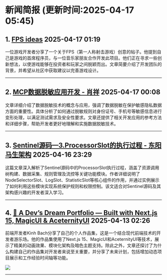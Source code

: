 # 新闻简报 (更新时间:2025-04-17 05:45)

## 1. [FPS ideas](https://app.daily.dev/posts/fps-ideas-leoj4wmh6)   2025-04-17 01:19

一位游戏开发者分享了一个关于FPS（第一人称射击游戏）创意的帖子。他提到自己是游戏的首席程序员，与一位音乐家朋友合作开发此项目。他们正在寻求一些创新想法，以使游戏能够在投资者和玩家之间脱颖而出。文章简要介绍了开发团队的背景，并希望从社区中获取建议以完善游戏设计。

---

## 2. [MCP数据脱敏应用开发 - 肖祥](https://www.cnblogs.com/xiao987334176/p/18829295)   2025-04-17 00:08

文章详细介绍了数据脱敏技术的概念与应用，强调了数据脱敏在保护敏感隐私数据方面的重要性。具体分析了如何通过脱敏规则对身份证号、手机号等敏感信息进行变形处理，以满足测试需求及安全性要求。文章还提供了相关开发应用的参考方法和详细步骤，帮助开发者更好地理解和实施数据脱敏技术。

---

## 3. [Sentinel源码—3.ProcessorSlot的执行过程 - 东阳马生架构](https://www.cnblogs.com/mjunz/p/18829907)   2025-04-16 23:29

这篇文章深入解析了Sentinel源码中的ProcessorSlot执行过程，涵盖了资源调用树构建、数据采集、规则管理及流控等关键功能模块。作者详细说明了NodeSelectorSlot、LogSlot、StatisticSlot等核心组件的作用，并通过实例展示了如何利用这些模块实现系统保护规则和权限控制。该文适合对Sentinel源码及其架构感兴趣的开发者深入学习。

---

## 4. [🚀 A Dev’s Dream Portfolio — Built with Next.js 15, MagicUI & AceternityUI](https://app.daily.dev/posts/a-dev-s-dream-portfolio-built-with-next-js-15-magicui-aceternityui-efcv9tlcp)   2025-04-13 02:26

前端开发者Kinh Bach分享了自己的个人作品集，这是一个结合现代前端技术的开发者游乐场。他的作品集使用了Next.js 15、MagicUI和AceternityUI等技术，展示了精美的动画效果、模块化架构及暗色主题支持。除此之外，文章还探讨了为什么构建自己的作品集对开发者来说至关重要，并分享了未来计划，包括增加动态项目展示和工作经验时间轴等功能。

![](https://media.daily.dev/image/upload/s--aWLslYU3--/f_auto/v1744482505/ugc/content_50c23b68-02a5-43d8-bb3e-e0b3b2f269d0)

---